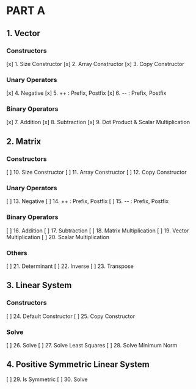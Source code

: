 # PART A

## 1. Vector

### Constructors
[x] 1. Size Constructor
[x] 2. Array Constructor
[x] 3. Copy Constructor

### Unary Operators
[x] 4. Negative
[x] 5. ++ : Prefix, Postfix
[x] 6. -- : Prefix, Postfix

### Binary Operators
[x] 7. Addition
[x] 8. Subtraction
[x] 9. Dot Product & Scalar Multiplication

## 2. Matrix

### Constructors
[ ] 10. Size Constructor
[ ] 11. Array Constructor
[ ] 12. Copy Constructor

### Unary Operators
[ ] 13. Negative
[ ] 14. ++ : Prefix, Postfix
[ ] 15. -- : Prefix, Postfix

### Binary Operators
[ ] 16. Addition
[ ] 17. Subtraction
[ ] 18. Matrix Multiplication
[ ] 19. Vector Multiplication
[ ] 20. Scalar Multiplication

### Others
[ ] 21. Determinant
[ ] 22. Inverse
[ ] 23. Transpose

## 3. Linear System

### Constructors
[ ] 24. Default Constructor
[ ] 25. Copy Constructor

### Solve
[ ] 26. Solve
[ ] 27. Solve Least Squares
[ ] 28. Solve Minimum Norm

## 4. Positive Symmetric Linear System

[ ] 29. Is Symmetric
[ ] 30. Solve